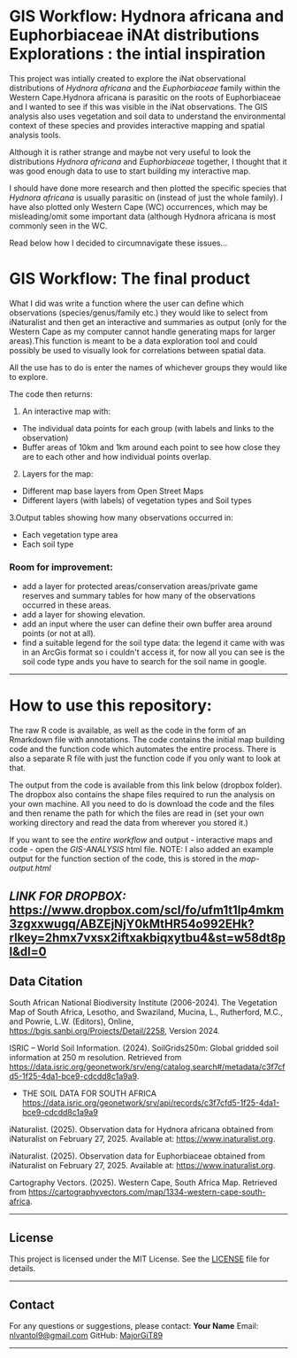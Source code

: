 # GIS Workflow: Hydnora africana and Euphorbiaceae iNAt distributions Explorations : the intial inspiration

This project was intially created to explore the iNat observational distributions of *Hydnora africana* and the *Euphorbiaceae* family within the Western Cape.Hydnora africana is parasitic on the roots of Euphorbiaceae and I wanted to see if this was visible in the iNat observations.
The GIS analysis also uses vegetation and soil data to understand the environmental context of these species and provides interactive mapping and spatial analysis tools.

Although it is rather strange and maybe not very useful to look the distributions *Hydnora africana* and *Euphorbiaceae* together, I thought that it was good enough data to use to start building my interactive map.

I should have done more research and then plotted the specific species that *Hydnora africana* is usually parasitic on (instead of just the whole family). I have also plotted only Western Cape (WC) occurrences, which may be misleading/omit some important data (although Hydnora africana is most commonly seen in the WC.

Read below how I decided to circumnavigate these issues...


# GIS Workflow: The final product

What I did was write a function where the user can define which observations (species/genus/family etc.) they would like to select from iNaturalist and then get an interactive and summaries as output (only for the Western Cape as my computer cannot handle generating maps for larger areas).This function is meant to be a data exploration tool and could possibly be used to visually look for correlations between spatial data.

All the use has to do is enter the names of whichever groups they would like to explore.

The code then returns:

1. An interactive map with:

 - The individual data points for each group (with labels and links to the observation)
 - Buffer areas of 10km and 1km around each point to see how close they are to each other and how individual points overlap.
 
2. Layers for the map:

  - Different map base layers from Open Street Maps
  - Different layers (with labels) of vegetation types and Soil types
  
3.Output tables showing how many observations occurred in:

  - Each vegetation type area
  - Each soil type

### Room for improvement:

- add a layer for protected areas/conservation areas/private game reserves and summary tables for how many of the observations occurred in these areas.
- add a layer for showing elevation. 
- add an input where the user can define their own buffer area around points (or not at all).
- find a suitable legend for the soil type data: the legend it came with was in an ArcGis format so i couldn't access it, for now all you can see is the soil code type ands you have to search for the soil name in google.

------------------------------------------------------------------------

# How to use this repository:

The raw R code is available, as well as the code in the form of an Rmarkdown file with annotations. The code contains the initial map building code and the function code which automates the entire process. There is also a separate R file with just the function code if you only want to look at that.

The output from the code is available from this link below (dropbox folder). The dropbox also contains the shape files required to run the analysis on your own machine. All you need to do is download the code and the files and then rename the path for which the files are read in (set your own working directory and read the data from wherever you stored it.)

If you want to see the *entire workflow* and output - interactive maps and code - open the *GIS-ANALYSIS* html file. 
NOTE: I also added an example output for the function section of the code, this is stored in the *map-output.html*

_*LINK FOR DROPBOX:*_ https://www.dropbox.com/scl/fo/ufm1t1lp4mkm3zgxxwugq/ABZEjNjY0kMtHR54o992EHk?rlkey=2hmx7vxsx2iftxakbiqxytbu4&st=w58dt8pl&dl=0 
------------------------------------------------------------------------
## **Data Citation**

South African National Biodiversity Institute (2006-2024). The Vegetation Map of South Africa, Lesotho, and Swaziland, Mucina, L., Rutherford, M.C., and Powrie, L.W. (Editors), Online, <https://bgis.sanbi.org/Projects/Detail/2258>, Version 2024.

ISRIC – World Soil Information. (2024). SoilGrids250m: Global gridded soil information at 250 m resolution. Retrieved from <https://data.isric.org/geonetwork/srv/eng/catalog.search#/metadata/c3f7cfd5-1f25-4da1-bce9-cdcdd8c1a9a9>.

- THE SOIL DATA FOR SOUTH AFRICA https://data.isric.org/geonetwork/srv/api/records/c3f7cfd5-1f25-4da1-bce9-cdcdd8c1a9a9 

iNaturalist. (2025). Observation data for Hydnora africana obtained from iNaturalist on February 27, 2025. Available at: <https://www.inaturalist.org>.

iNaturalist. (2025). Observation data for Euphorbiaceae obtained from iNaturalist on February 27, 2025. Available at: <https://www.inaturalist.org>.

Cartography Vectors. (2025). Western Cape, South Africa Map. Retrieved from <https://cartographyvectors.com/map/1334-western-cape-south-africa>.

------------------------------------------------------------------------

## **License**

This project is licensed under the MIT License. See the [LICENSE](LICENSE) file for details.

------------------------------------------------------------------------

## **Contact**

For any questions or suggestions, please contact:
**Your Name**
Email: [nlvantol9\@gmail.com](mailto:nlvantol9@gmail.com)
GitHub: [MajorGiT89](https://github.com/MajorGiT89)

------------------------------------------------------------------------

